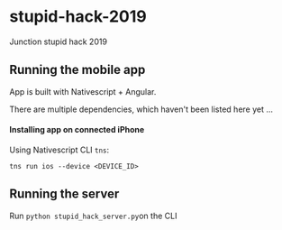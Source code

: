 # stupid-hack-2019
Junction stupid hack 2019

## Running the mobile app

App is built with Nativescript + Angular.

There are multiple dependencies, which haven't been listed here yet ...

#### Installing app on connected iPhone

Using Nativescript CLI `tns`:

`tns run ios --device <DEVICE_ID>`

## Running the server
Run `python stupid_hack_server.py`on the CLI
